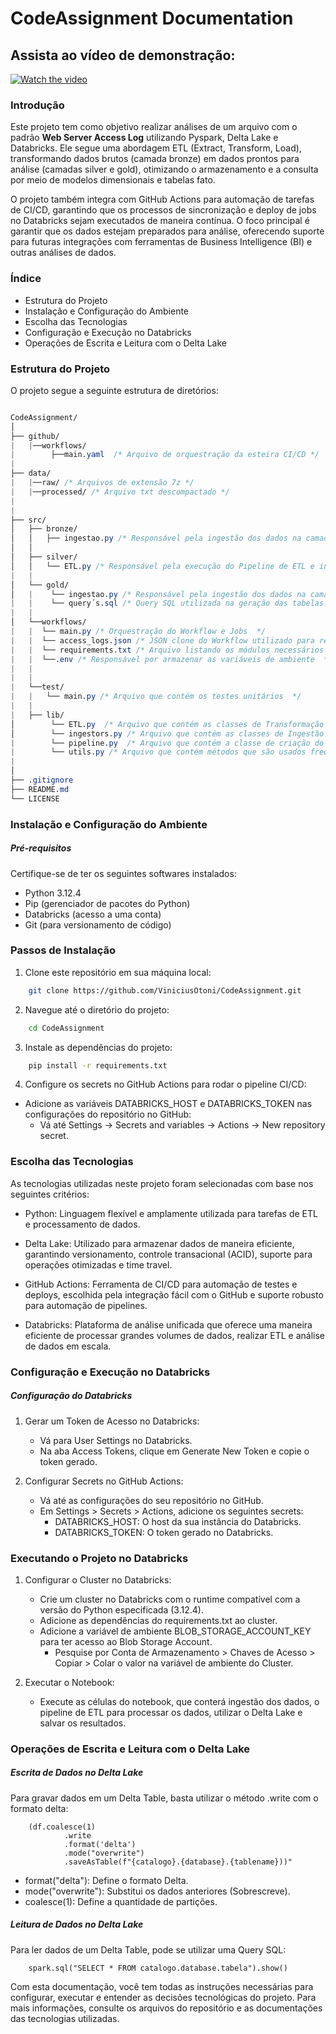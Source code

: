 # CodeAssignment Documentation

## Assista ao vídeo de demonstração:

[![Watch the video](https://img.youtube.com/vi/xBVcAkamnHY/maxresdefault.jpg)](https://youtu.be/xBVcAkamnHY)

### Introdução

Este projeto tem como objetivo realizar análises de um arquivo com o padrão **Web Server Access Log** utilizando Pyspark, Delta Lake e Databricks. Ele segue uma abordagem ETL (Extract, Transform, Load), transformando dados brutos (camada bronze) em dados prontos para análise (camadas silver e gold), otimizando o armazenamento e a consulta por meio de modelos dimensionais e tabelas fato.

O projeto também integra com GitHub Actions para automação de tarefas de CI/CD, garantindo que os processos de sincronização e deploy de jobs no Databricks sejam executados de maneira contínua. O foco principal é garantir que os dados estejam preparados para análise, oferecendo suporte para futuras integrações com ferramentas de Business Intelligence (BI) e outras análises de dados.

### Índice

- Estrutura do Projeto
- Instalação e Configuração do Ambiente
- Escolha das Tecnologias
- Configuração e Execução no Databricks
- Operações de Escrita e Leitura com o Delta Lake

### Estrutura do Projeto

O projeto segue a seguinte estrutura de diretórios:

```css

CodeAssignment/
│
├── github/
|   |──workflows/
|        ├──main.yaml  /* Arquivo de orquestração da esteira CI/CD */
|   
├── data/
|   |──raw/ /* Arquivos de extensão 7z */
|   |──processed/ /* Arquivo txt descompactado */
|   
|   
├── src/
│   ├── bronze/
│   │   ├── ingestao.py /* Responsável pela ingestão dos dados na camada bronze */
│   │   
│   ├── silver/
│   │   └── ETL.py /* Responsável pela execução do Pipeline de ETL e ingestão dos dados na camada silver */
|   |   
│   └── gold/
│   |    └── ingestao.py /* Responsável pela ingestão dos dados na camada gold */
|   |    └── query´s.sql /* Query SQL utilizada na geração das tabelas no modelo dimensional */
|   |
│   └──workflows/
|   |  └── main.py /* Orquestração do Workflow e Jobs  */
|   |  └── access_logs.json /* JSON clone do Workflow utilizado para realizar alterações localmente  */
|   |  └── requirements.txt /* Arquivo listando os módulos necessários para execução  */
|   |  └──.env /* Responsável por armazenar as variáveis de ambiente  */
|   |
|   |
|   └──test/
|   |   └── main.py /* Arquivo que contém os testes unitários  */
|   |
|   ├── lib/
│        └── ETL.py  /* Arquivo que contém as classes de Transformação  */
│        └── ingestors.py /* Arquivo que contém as classes de Ingestão full-load e dimensional  */
|        └── pipeline.py  /* Arquivo que contém a classe de criação do Pipeline  */
|        └── utils.py /* Arquivo que contém métodos que são usados frequentemente no projeto  */
|
│
├── .gitignore 
├── README.md
└── LICENSE

```

### Instalação e Configuração do Ambiente

##### Pré-requisitos    
Certifique-se de ter os seguintes softwares instalados:
 -  Python 3.12.4
 - Pip (gerenciador de pacotes do Python)
 - Databricks (acesso a uma conta)
 - Git (para versionamento de código)

### Passos de Instalação

1. Clone este repositório em sua máquina local:

```bash
    git clone https://github.com/ViniciusOtoni/CodeAssignment.git
```

2. Navegue até o diretório do projeto:

```bash
    cd CodeAssignment
```

3. Instale as dependências do projeto:

```bash
    pip install -r requirements.txt   
```

4. Configure os secrets no GitHub Actions para rodar o pipeline CI/CD:

 - Adicione as variáveis DATABRICKS_HOST e DATABRICKS_TOKEN nas configurações do repositório no GitHub:
   - Vá até Settings -> Secrets and variables -> Actions -> New repository secret.

### Escolha das Tecnologias

As tecnologias utilizadas neste projeto foram selecionadas com base nos seguintes critérios:

 - Python: Linguagem flexível e amplamente utilizada para tarefas de ETL e processamento de dados.

 - Delta Lake: Utilizado para armazenar dados de maneira eficiente, garantindo versionamento, controle transacional (ACID), suporte para operações otimizadas e time travel.

 - GitHub Actions: Ferramenta de CI/CD para automação de testes e deploys, escolhida pela integração fácil com o GitHub e suporte robusto para automação de pipelines.

 - Databricks: Plataforma de análise unificada que oferece uma maneira eficiente de processar grandes volumes de dados, realizar ETL e análise de dados em escala.

 ### Configuração e Execução no Databricks

 ##### Configuração do Databricks

 1. Gerar um Token de Acesso no Databricks:
    - Vá para User Settings no Databricks.
    - Na aba Access Tokens, clique em Generate New Token e copie o token gerado.

2. Configurar Secrets no GitHub Actions:
    - Vá até as configurações do seu repositório no GitHub.
    - Em Settings > Secrets > Actions, adicione os seguintes secrets:
        - DATABRICKS_HOST: O host da sua instância do Databricks.
        - DATABRICKS_TOKEN: O token gerado no Databricks.


### Executando o Projeto no Databricks

1. Configurar o Cluster no Databricks:
    - Crie um cluster no Databricks com o runtime compatível com a versão do Python especificada (3.12.4).
    - Adicione as dependências do requirements.txt ao cluster.
    - Adicione a variável de ambiente BLOB_STORAGE_ACCOUNT_KEY para ter acesso ao Blob Storage Account.
        - Pesquise por Conta de Armazenamento > Chaves de Acesso > Copiar > Colar o valor na variável de ambiente do Cluster.

2. Executar o Notebook:
    - Execute as células do notebook, que conterá ingestão dos dados, o pipeline de ETL para processar os dados, utilizar o Delta Lake e salvar os resultados.


### Operações de Escrita e Leitura com o Delta Lake

##### Escrita de Dados no Delta Lake

Para gravar dados em um Delta Table, basta utilizar o método .write com o formato delta:

```spark
    (df.coalesce(1)
            .write
            .format('delta')
            .mode("overwrite")
            .saveAsTable(f"{catalogo}.{database}.{tablename}))"
```

 - format("delta"): Define o formato Delta.
 - mode("overwrite"): Substitui os dados anteriores (Sobrescreve).
 - coalesce(1): Define a quantidade de partições.

##### Leitura de Dados no Delta Lake

Para ler dados de um Delta Table, pode se utilizar uma Query SQL:

```spark
    spark.sql("SELECT * FROM catalogo.database.tabela").show()
```

Com esta documentação, você tem todas as instruções necessárias para configurar, executar e entender as decisões tecnológicas do projeto. Para mais informações, consulte os arquivos do repositório e as documentações das tecnologias utilizadas.

